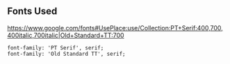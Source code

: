 Fonts Used
----------

https://www.google.com/fonts#UsePlace:use/Collection:PT+Serif:400,700,400italic,700italic|Old+Standard+TT:700

	font-family: 'PT Serif', serif;
	font-family: 'Old Standard TT', serif;

